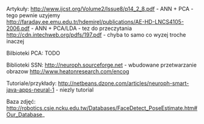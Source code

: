 ﻿Artykuły:
http://www.ijcst.org/Volume2/Issue8/p14_2_8.pdf - ANN + PCA - tego pewnie uzyjemy
http://faraday.ee.emu.edu.tr/hdemirel/publications/AE-HD-LNCS4105-2006.pdf - ANN + PCA/LDA - tez do przeczytania
http://cdn.intechweb.org/pdfs/197.pdf - chyba to samo co wyzej troche inaczej

Bilbioteki PCA:
TODO

Biblioteki SSN:
http://neuroph.sourceforge.net - wbudowane przetwarzanie obrazow
http://www.heatonresearch.com/encog

Tutoriale/przykłady:
http://netbeans.dzone.com/articles/neuroph-smart-java-apps-neural-1 - niezly tutorial

Baza zdjęć:
http://robotics.csie.ncku.edu.tw/Databases/FaceDetect_PoseEstimate.htm#Our_Database_